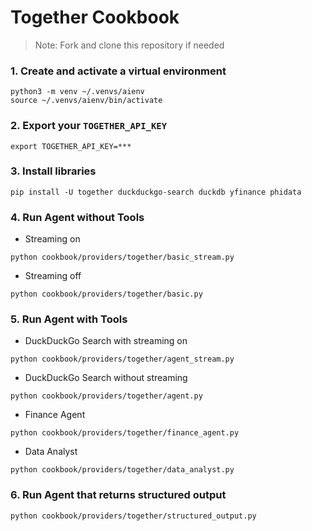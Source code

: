 # Together Cookbook

> Note: Fork and clone this repository if needed

### 1. Create and activate a virtual environment

```shell
python3 -m venv ~/.venvs/aienv
source ~/.venvs/aienv/bin/activate
```

### 2. Export your `TOGETHER_API_KEY`

```shell
export TOGETHER_API_KEY=***
```

### 3. Install libraries

```shell
pip install -U together duckduckgo-search duckdb yfinance phidata
```

### 4. Run Agent without Tools

- Streaming on

```shell
python cookbook/providers/together/basic_stream.py
```

- Streaming off

```shell
python cookbook/providers/together/basic.py
```

### 5. Run Agent with Tools

- DuckDuckGo Search with streaming on

```shell
python cookbook/providers/together/agent_stream.py
```

- DuckDuckGo Search without streaming

```shell
python cookbook/providers/together/agent.py
```

- Finance Agent

```shell
python cookbook/providers/together/finance_agent.py
```

- Data Analyst

```shell
python cookbook/providers/together/data_analyst.py
```

### 6. Run Agent that returns structured output

```shell
python cookbook/providers/together/structured_output.py
```


